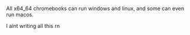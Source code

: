 All x64_64 chromebooks can run windows and linux, and some can even run macos.


I aint writing all this rn